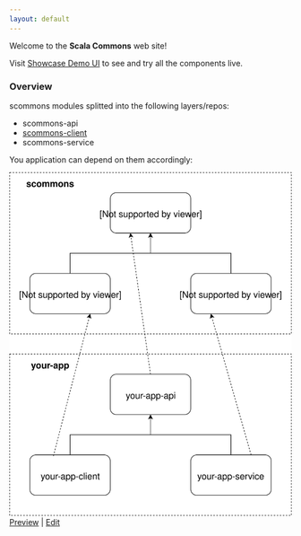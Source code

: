 ```yaml
---
layout: default
---
```


Welcome to the **Scala Commons** web site!

Visit [Showcase Demo UI](https://scommons.org/scommons-showcase/) to see and try all the components live.

### Overview

scommons modules splitted into the following layers/repos:

- scommons-api
- [scommons-client](https://scommons.org/scommons-client)
- scommons-service

You application can depend on them accordingly:

![Overview](drawio/overview.svg)
[Preview](https://www.draw.io/?chrome=0&lightbox=1&url=https%3A%2F%2Fraw.githubusercontent.com%2Fscommons%2Fscommons.github.io%2Fmaster%2Fdrawio%2Foverview.svg%3Ft%3D0) | [Edit](https://www.draw.io/?title=overview.svg&url=https%3A%2F%2Fraw.githubusercontent.com%2Fscommons%2Fscommons.github.io%2Fmaster%2Fdrawio%2Foverview.svg%3Ft%3D0)

